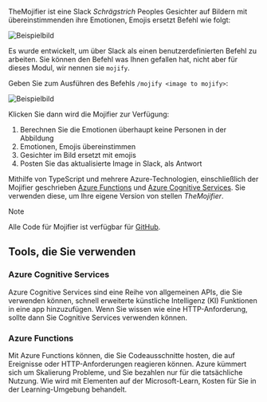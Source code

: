 TheMojifier ist eine Slack _Schrägstrich_ Peoples Gesichter auf Bildern mit übereinstimmenden ihre Emotionen, Emojis ersetzt Befehl wie folgt:

![Beispielbild](/media-drafts/example-mojify-image.png)

Es wurde entwickelt, um über Slack als einen benutzerdefinierten Befehl zu arbeiten. Sie können den Befehl was Ihnen gefallen hat, nicht aber für dieses Modul, wir nennen sie `mojify`.

Geben Sie zum Ausführen des Befehls `/mojify <image to mojify>`:

![Beispielbild](/media-drafts/9.slack-type-mojify.png)

Klicken Sie dann wird die Mojifier zur Verfügung:

  1.  Berechnen Sie die Emotionen überhaupt keine Personen in der Abbildung
  2.  Emotionen, Emojis übereinstimmen
  3.  Gesichter im Bild ersetzt mit emojis
  4.  Posten Sie das aktualisierte Image in Slack, als Antwort

Mithilfe von TypeScript und mehrere Azure-Technologien, einschließlich der Mojifier geschrieben [Azure Functions](https://azure.microsoft.com/services/functions/) und [Azure Cognitive Services](https://azure.microsoft.com/services/cognitive-services/). Sie verwenden diese, um Ihre eigene Version von stellen _TheMojifier_. 

> [!NOTE] 
> Alle Code für Mojifier ist verfügbar für [GitHub](https://github.com/microsoftdocs/mslearn-the-mojifier).

## <a name="tools-youll-use"></a>Tools, die Sie verwenden

### <a name="azure-cognitive-services"></a>Azure Cognitive Services

Azure Cognitive Services sind eine Reihe von allgemeinen APIs, die Sie verwenden können, schnell erweiterte künstliche Intelligenz (KI) Funktionen in eine app hinzuzufügen. Wenn Sie wissen wie eine HTTP-Anforderung, sollte dann Sie Cognitive Services verwenden können.

### <a name="azure-functions"></a>Azure Functions

Mit Azure Functions können, die Sie Codeausschnitte hosten, die auf Ereignisse oder HTTP-Anforderungen reagieren können. Azure kümmert sich um Skalierung Probleme, und Sie bezahlen nur für die tatsächliche Nutzung. Wie wird mit Elementen auf der Microsoft-Learn, Kosten für Sie in der Learning-Umgebung behandelt.
